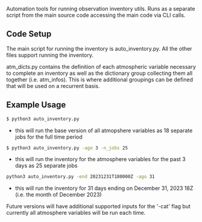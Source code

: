 Automation tools for running observation inventory utils. Runs as a separate script from the main source code accessing the main code via CLI calls. 

## Code Setup 

The main script for running the inventory is auto_inventory.py. All the other files support running the inventory. 

atm_dicts.py contains the definition of each atmospheric variable necessary to complete an inventory as well as the dictionary group collecting them all together (i.e. atm_infos). This is where additional groupings can be defined that 
will be used on a recurrent basis. 


## Example Usage 

```sh
$ python3 auto_inventory.py 
```
- this will run the base version of all atmopshere variables as 18 separate jobs for the full time period

```sh
$ python3 auto_inventory.py -ago 3 -n_jobs 25
```
- this will run the inventory for the atmosphere variables for the past 3 days as 25 separate jobs 

```sh
python3 auto_inventory.py -end 20231231T180000Z -ago 31 
```
- this will run the inventory for 31 days ending on December 31, 2023 18Z (i.e. the month of December 2023)


Future versions will have additional supported inputs for the '-cat' flag but currently all atmosphere variables will be run each time. 
